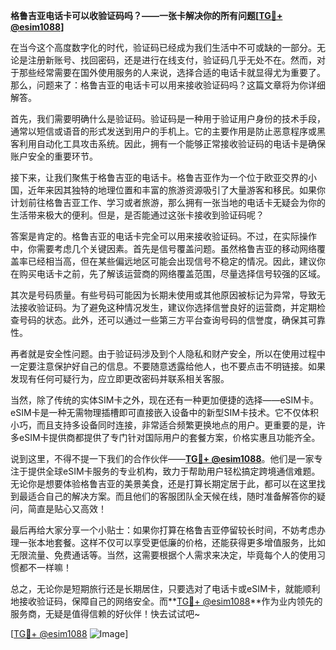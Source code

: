 **格鲁吉亚电话卡可以收验证码吗？——一张卡解决你的所有问题[[TG💪+ @esim1088](https://t.me/s/esim1088)]**

在当今这个高度数字化的时代，验证码已经成为我们生活中不可或缺的一部分。无论是注册新账号、找回密码，还是进行在线支付，验证码几乎无处不在。然而，对于那些经常需要在国外使用服务的人来说，选择合适的电话卡就显得尤为重要了。那么，问题来了：格鲁吉亚的电话卡可以用来接收验证码吗？这篇文章将为你详细解答。

首先，我们需要明确什么是验证码。验证码是一种用于验证用户身份的技术手段，通常以短信或语音的形式发送到用户的手机上。它的主要作用是防止恶意程序或黑客利用自动化工具攻击系统。因此，拥有一个能够正常接收验证码的电话卡是确保账户安全的重要环节。

接下来，让我们聚焦于格鲁吉亚的电话卡。格鲁吉亚作为一个位于欧亚交界的小国，近年来因其独特的地理位置和丰富的旅游资源吸引了大量游客和移民。如果你计划前往格鲁吉亚工作、学习或者旅游，那么拥有一张当地的电话卡无疑会为你的生活带来极大的便利。但是，是否能通过这张卡接收到验证码呢？

答案是肯定的。格鲁吉亚的电话卡完全可以用来接收验证码。不过，在实际操作中，你需要考虑几个关键因素。首先是信号覆盖问题。虽然格鲁吉亚的移动网络覆盖率已经相当高，但在某些偏远地区可能会出现信号不稳定的情况。因此，建议你在购买电话卡之前，先了解该运营商的网络覆盖范围，尽量选择信号较强的区域。

其次是号码质量。有些号码可能因为长期未使用或其他原因被标记为异常，导致无法接收验证码。为了避免这种情况发生，建议你选择信誉良好的运营商，并定期检查号码的状态。此外，还可以通过一些第三方平台查询号码的信誉度，确保其可靠性。

再者就是安全性问题。由于验证码涉及到个人隐私和财产安全，所以在使用过程中一定要注意保护好自己的信息。不要随意透露给他人，也不要点击不明链接。如果发现有任何可疑行为，应立即更改密码并联系相关客服。

当然，除了传统的实体SIM卡之外，现在还有一种更加便捷的选择——eSIM卡。eSIM卡是一种无需物理插槽即可直接嵌入设备中的新型SIM卡技术。它不仅体积小巧，而且支持多设备同时连接，非常适合频繁更换地点的用户。更重要的是，许多eSIM卡提供商都提供了专门针对国际用户的套餐方案，价格实惠且功能齐全。

说到这里，不得不提一下我们的合作伙伴——**[TG💪+ @esim1088](https://t.me/s/esim1088)**。他们是一家专注于提供全球eSIM卡服务的专业机构，致力于帮助用户轻松搞定跨境通信难题。无论你是想要体验格鲁吉亚的美景美食，还是打算长期定居于此，都可以在这里找到最适合自己的解决方案。而且他们的客服团队全天候在线，随时准备解答你的疑问，简直是贴心又高效！

最后再给大家分享一个小贴士：如果你打算在格鲁吉亚停留较长时间，不妨考虑办理一张本地套餐。这样不仅可以享受更低廉的价格，还能获得更多增值服务，比如无限流量、免费通话等。当然，这需要根据个人需求来决定，毕竟每个人的使用习惯都不一样嘛！

总之，无论你是短期旅行还是长期居住，只要选对了电话卡或eSIM卡，就能顺利地接收验证码，保障自己的网络安全。而**[TG💪+ @esim1088](https://t.me/s/esim1088)**作为业内领先的服务商，无疑是值得信赖的好伙伴！快去试试吧~

[[TG💪+ @esim1088](https://t.me/s/esim1088) ![Image](https://i.postimg.cc/4NQfJmqS/Snipaste-2025-05-13-00-14-12.png)]
